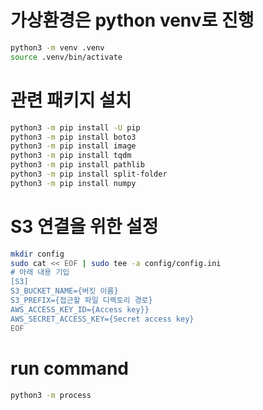 # 가상환경은 python venv로 진행
```bash
python3 -m venv .venv
source .venv/bin/activate
```

# 관련 패키지 설치
```bash
python3 -m pip install -U pip
python3 -m pip install boto3
python3 -m pip install image
python3 -m pip install tqdm
python3 -m pip install pathlib
python3 -m pip install split-folder
python3 -m pip install numpy
```

# S3 연결을 위한 설정 
```bash
mkdir config
sudo cat << EOF | sudo tee -a config/config.ini
# 아래 내용 기입
[S3]
S3_BUCKET_NAME={버킷 이름}
S3_PREFIX={접근할 파일 디렉토리 경로}
AWS_ACCESS_KEY_ID={Access key}}
AWS_SECRET_ACCESS_KEY={Secret access key}
EOF
```

# run command
```bash
python3 -m process
```